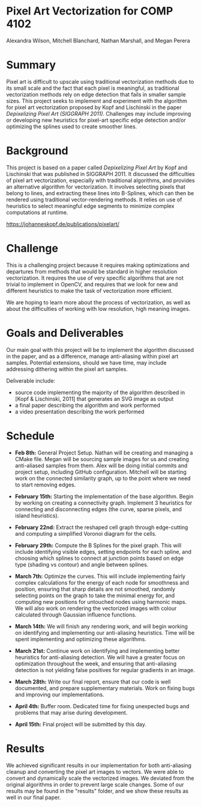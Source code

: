 # Pixel Art Vectorization for COMP 4102
Alexandra Wilson, Mitchell Blanchard, Nathan Marshall, and Megan Perera

# Summary
Pixel art is difficult to upscale using traditional vectorization methods due to its small scale and the fact that each pixel is meaningful, as traditional vectorization methods rely on edge detection that fails in smaller sample sizes. This project seeks to implement and experiment with the algorithm for pixel art vectorization proposed by Kopf and Lischinski in the paper *Depixelizing Pixel Art (SIGGRAPH 2011)*. Challenges may include improving or developing new heuristics for pixel-art specific edge detection and/or optimizing the splines used to create smoother lines.

# Background 
This project is based on a paper called *Depixelizing Pixel Art* by Kopf and Lischinski that was published in SIGGRAPH 2011. It discussed the difficulties of pixel art vectorization, especially with traditional algorithms, and provides an alternative algorithm for vectorization. It involves selecting pixels that belong to lines, and extracting these lines into B-Splines, which can then be rendered using traditional vector-rendering methods. It relies on use of heuristics to select meaningful edge segments to minimize complex computations at runtime.

https://johanneskopf.de/publications/pixelart/

# Challenge
This is a challenging project because it requires making optimizations and departures from methods that would be standard in higher resolution vectorization. It requires the use of very specific algorithms that are not trivial to implement in OpenCV, and requires that we look for new and different heuristics to make the task of vectorization more efficient.

We are hoping to learn more about the process of vectorization, as well as about the difficulties of working with low resolution, high meaning images. 

# Goals and Deliverables
Our main goal with this project will be to implement the algorithm discussed in the paper, and as a difference, manage anti-aliasing within pixel art samples. Potential extensions, should we have time, may include addressing dithering within the pixel art samples.

Deliverable include:
* source code implementing the majority of the algorithm described in [Kopf & Lischinski, 2011] that generates an SVG image as output
* a final paper describing the algorithm and work performed
* a video presentation describing the work performed

# Schedule
* **Feb 8th:** General Project Setup. Nathan will be creating and managing a CMake file. Megan will be sourcing sample images for us and creating anti-aliased samples from them. Alex will be doing initial commits and project setup, including GitHub configuration. Mitchell will be starting work on the connected similarity graph, up to the point where we need to start removing edges.

* **February 15th:** Starting the implementation of the base algorithm. Begin by working on creating a connectivity graph. Implement 3 heuristics for connecting and disconnecting edges (the curve, sparse pixels, and island heuristics).

* **February 22nd:** Extract the reshaped cell graph through edge-cutting and computing a simplified Voronoi diagram for the cells. 

* **February 29th:** Compute the B Splines for the pixel graph. This will include identifying visible edges, setting endpoints for each spline, and choosing which splines to connect at junction points based on edge type (shading vs contour) and angle between splines.

* **March 7th:** Optimize the curves. This will include implementing fairly complex calculations for the energy of each node for smoothness and position, ensuring that sharp details are not smoothed, randomly selecting points on the graph to take the minimal energy for, and computing new positions for untouched nodes using harmonic maps. We will also work on rendering the vectorized images with colour calculated through Gaussian influence functions.  

* **March 14th:** We will finish any rendering work, and will begin working on identifying and implementing our anti-aliasing heuristics. Time will be spent implementing and optimizing these algorithms.

* **March 21st:** Continue work on identifying and implementing better heuristics for anti-aliasing detection. We will have a greater focus on optimization throughout the week, and ensuring that anti-aliasing detection is not yielding false positives for regular gradients in an image.

* **March 28th:** Write our final report, ensure that our code is well documented, and prepare supplementary materials. Work on fixing bugs and improving our implementations.

* **April 4th:** Buffer room. Dedicated time for fixing unexpected bugs and problems that may arise during development. 

* **April 15th:** Final project will be submitted by this day. 

# Results
We achieved significant results in our implementation for both anti-aliasing cleanup and converting the pixel art images to vectors. We were able to convert and dynamically scale the vectorized images. We deviated from the original algorithms in order to prevent large scale changes. Some of our results may be found in the "results" folder, and we show these results as well in our final paper.
